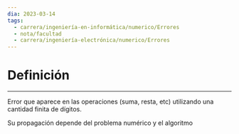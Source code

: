 ```yaml
---
dia: 2023-03-14
tags:
  - carrera/ingeniería-en-informática/numerico/Errores
  - nota/facultad
  - carrera/ingeniería-electrónica/numerico/Errores
---
```

# Definición
---
Error que aparece en las operaciones (suma, resta, etc) utilizando una cantidad finita de dígitos.

Su propagación depende del problema numérico y el algoritmo
